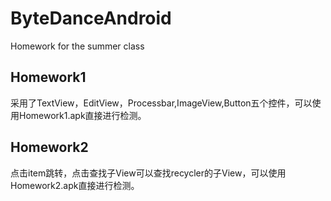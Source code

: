 # ByteDanceAndroid
Homework for the summer class
## Homework1
采用了TextView，EditView，Processbar,ImageView,Button五个控件，可以使用Homework1.apk直接进行检测。
## Homework2
点击item跳转，点击查找子View可以查找recycler的子View，可以使用Homework2.apk直接进行检测。